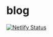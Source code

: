 # blog

[![Netlify Status](https://api.netlify.com/api/v1/badges/6b9705c8-5dcc-44a2-974e-3c9be92d4a8e/deploy-status)](https://app.netlify.com/sites/saltbo/deploys)
